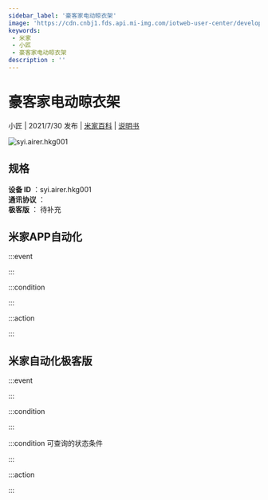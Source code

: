 ```yaml
---
sidebar_label: '豪客家电动晾衣架'
image: 'https://cdn.cnbj1.fds.api.mi-img.com/iotweb-user-center/developer_1679048027322YBjyFmyJ.png?GalaxyAccessKeyId=AKVGLQWBOVIRQ3XLEW&Expires=9223372036854775807&Signature=fu0vhWYZ4YJEEBVcUiSjG57Pocs='
keywords: 
 - 米家
 - 小匠
 - 豪客家电动晾衣架
description : ''
---
```

# 豪客家电动晾衣架

小匠 | 2021/7/30 发布 | [米家百科](https://home.mi.com/webapp/content/baike/product/index.html?model=syi.airer.hkg001) | [说明书](https://home.mi.com/views/introduction.html?model=syi.airer.hkg001&region=cn)

![syi.airer.hkg001](https://cdn.cnbj1.fds.api.mi-img.com/iotweb-user-center/developer_1679048027322YBjyFmyJ.png?GalaxyAccessKeyId=AKVGLQWBOVIRQ3XLEW&Expires=9223372036854775807&Signature=fu0vhWYZ4YJEEBVcUiSjG57Pocs=)

## 规格  
> 
**设备 ID** ：syi.airer.hkg001  
**通讯协议** ：  
**极客版**  ： 待补充 


## 米家APP自动化  

:::event  

:::

:::condition  

:::

:::action   

:::

## 米家自动化极客版  

:::event  

:::

:::condition  

:::

:::condition 可查询的状态条件  

:::

:::action  

:::

        
